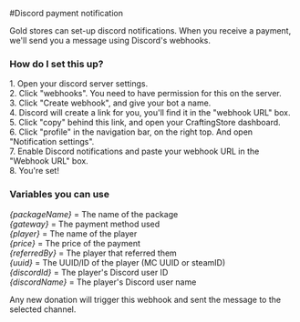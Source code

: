 #Discord payment notification

Gold stores can set-up discord notifications. When you receive a payment, we'll send you a message using Discord's webhooks.

### How do I set this up?
1\. Open your discord server settings.   
2\. Click "webhooks". You need to have permission for this on the server.  
3\. Click "Create webhook", and give your bot a name.   
4\. Discord will create a link for you, you'll find it in the "webhook URL" box.   
5\. Click "copy" behind this link, and open your CraftingStore dashboard.   
6\. Click "profile" in the navigation bar, on the right top. And open "Notification settings".   
7\. Enable Discord notifications and paste your webhook URL in the "Webhook URL" box.   
8\. You're set!

### Variables you can use
*{packageName}* = The name of the package  
*{gateway}* = The payment method used  
*{player}* = The name of the player  
*{price}* = The price of the payment  
*{referredBy}* = The player that referred them  
*{uuid}* = The UUID/ID of the player (MC UUID or steamID)   
*{discordId}* = The player's Discord user ID  
*{discordName}* = The player's Discord user name  

Any new donation will trigger this webhook and sent the message to the selected channel.
